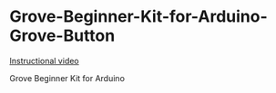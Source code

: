# Grove-Beginner-Kit-for-Arduino-Grove-Button

[Instructional video](https://youtu.be/huF0IfhfTBw)

Grove Beginner Kit for Arduino
